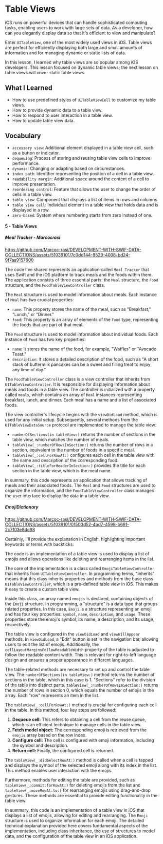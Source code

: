 # Table Views

iOS runs on powerful devices that can handle sophisticated computing tasks, enabling users to work with large sets of data. As a developer, how can you elegantly display data so that it's efficient to view and manipulate?

Enter `UITableView`, one of the most widely used views in iOS. Table views are perfect for efficiently displaying both large and small amounts of information and for managing dynamic or static lists of data.

In this lesson, I learned why table views are so popular among iOS developers. This lesson focused on dynamic table views; the next lesson on table views will cover static table views.

## What I Learned
- How to use predefined styles of `UITableViewCell` to customize my table views.
- How to provide dynamic data to a table view.
- How to respond to user interaction in a table view.
- How to update table view data.

## Vocabulary
- `accessory view`: Additional element displayed in a table view cell, such as a button or indicator.
- `dequeuing`: Process of storing and reusing table view cells to improve performance.
- `dynamic`: Changing or adapting based on circumstances.
- `index path`: Identifier representing the position of a cell in a table view.
- `readability margin`: Additional space around the content of a cell to improve presentation.
- `reordering control`: Feature that allows the user to change the order of cells in a table view.
- `table view`: Component that displays a list of items in rows and columns.
- `table view cell`: Individual element in a table view that holds data and is displayed in a row.
- `zero-based`: System where numbering starts from zero instead of one.

#### 5 - Table Views

##### Meal Tracker - Marcocrasi

https://github.com/Marcoc-rasi/DEVELOPMENT-WITH-SWIF-DATA-COLLECTIONS/assets/51039101/7c0dd144-8529-4008-bd24-9f7aa9157600

The code I've shared represents an application called `Meal Tracker` that uses Swift and the iOS platform to track meals and the foods within them. The application consists of three essential parts: the `Meal` structure, the `Food` structure, and the `FoodTableViewController` class.

The `Meal` structure is used to model information about meals. Each instance of `Meal` has two crucial properties:
- `name`: This property stores the name of the meal, such as "Breakfast," "Lunch," or "Dinner."
- `food`: This property is an array of elements of the `Food` type, representing the foods that are part of that meal.

The `Food` structure is used to model information about individual foods. Each instance of `Food` has two key properties:
- `name`: It stores the name of the food, for example, "Waffles" or "Avocado Toast."
- `description`: It stores a detailed description of the food, such as "A short stack of buttermilk pancakes can be a sweet and filling treat to enjoy any time of day."

The `FoodTableViewController` class is a view controller that inherits from `UITableViewController`. It is responsible for displaying information about meals and foods in a table view. The controller is initialized with a property called `meals`, which contains an array of `Meal` instances representing breakfast, lunch, and dinner. Each meal has a name and a list of associated foods.

The view controller's lifecycle begins with the `viewDidLoad` method, which is used for any initial setup. Subsequently, several methods from the `UITableViewDataSource` protocol are implemented to manage the table view:
- `numberOfSections(in tableView:)` returns the number of sections in the table view, which matches the number of meals.
- `tableView(_:numberOfRowsInSection:)` returns the number of rows in a section, equivalent to the number of foods in a specific meal.
- `tableView(_:cellForRowAt:)` configures each cell in the table view with the name and description of the corresponding food.
- `tableView(_:titleForHeaderInSection:)` provides the title for each section in the table view, which is the meal name.

In summary, this code represents an application that allows tracking of meals and their associated foods. The `Meal` and `Food` structures are used to organize the information, and the `FoodTableViewController` class manages the user interface to display the data in a table view.

##### EmojiDictionary

https://github.com/Marcoc-rasi/DEVELOPMENT-WITH-SWIF-DATA-COLLECTIONS/assets/51039101/01503d52-4ad7-4598-b691-2c7f03e8dc98

Certainly, I'll provide the explanation in English, highlighting important keywords or terms with backticks:

The code is an implementation of a table view is used to display a list of emojis and allows operations like deleting and rearranging items in the list.

The core of the implementation is a class called `EmojiTableViewController` that inherits from `UITableViewController`. In programming terms, "inherits" means that this class inherits properties and methods from the base class `UITableViewController`, which is a pre-defined table view in iOS. This makes it easy to create a custom table view.

Inside this class, an array named `emojis` is declared, containing objects of the `Emoji` structure. In programming, a "structure" is a data type that groups related properties. In this case, `Emoji` is a structure representing an emoji and has four key properties: `symbol`, `name`, `description`, and `usage`. These properties store the emoji's symbol, its name, a description, and its usage, respectively.

The table view is configured in the `viewDidLoad` and `viewWillAppear` methods. In `viewDidLoad`, a "Edit" button is set in the navigation bar, allowing users to edit the list of emojis. Additionally, the `cellLayoutMarginsFollowReadableWidth` property of the table is adjusted to follow the readable content width. This is relevant for right-to-left language design and ensures a proper appearance in different languages.

The table-related methods are necessary to set up and control the table view. The `numberOfSections(in tableView:)` method returns the number of sections in the table, which in this case is 1. "Sections" refer to the division of the table into distinct parts. `tableView(_:numberOfRowsInSection:)` returns the number of rows in section 0, which equals the number of emojis in the array. Each "row" represents an item in the list.

The `tableView(_:cellForRowAt:)` method is crucial for configuring each cell in the table. In this method, four key steps are followed:
1. **Dequeue cell:** This refers to obtaining a cell from the reuse queue, which is an efficient technique to manage cells in the table view.
2. **Fetch model object:** The corresponding emoji is retrieved from the `emojis` array based on the row index.
3. **Configure cell:** The cell is configured with emoji information, including the symbol and description.
4. **Return cell:** Finally, the configured cell is returned.

The `tableView(_:didSelectRowAt:)` method is called when a cell is tapped and displays the symbol of the selected emoji along with its index in the list. This method enables user interaction with the emojis.

Furthermore, methods for editing the table are provided, such as `tableView(_:commit:forRowAt:)` for deleting emojis from the list and `tableView(_:moveRowAt:to:)` for rearranging emojis using drag-and-drop gestures. These methods are essential to provide editing functionality in the table view.

In summary, this code is an implementation of a table view in iOS that displays a list of emojis, allowing for editing and rearranging. The `Emoji` structure is used to organize information for each emoji. The detailed technical explanation provided here covers fundamental aspects of the implementation, including class inheritance, the use of structures to model data, and the configuration of the table view in an iOS application.
